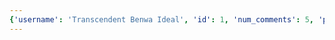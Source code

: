 ```yaml
---
{'username': 'Transcendent Benwa Ideal', 'id': 1, 'num_comments': 5, 'posts': [{'preview': {'filepath': 'thumbs/1b7f97f4c0f14ef8babf548526170938.jpg'}, 'id': 1}, {'preview': {'filepath': 'thumbs/01a325799bf043f5a1c3c68e255dc7ff.jpg'}, 'id': 9}, {'preview': {'filepath': 'thumbs/53aab65090be4a2c84d95cdb9eb3c23c.jpg'}, 'id': 10}, {'preview': {'filepath': 'thumbs/b92aa280f72541589cc278c72bf9bbb9.png'}, 'id': 11}, {'preview': {'filepath': 'thumbs/53934f4360e4464d93d526982ecb4e62.jpg'}, 'id': 12}, {'preview': {'filepath': 'thumbs/e815a40dfcbc40ba95363cdfe3700c3d.png'}, 'id': 13}, {'preview': {'filepath': 'thumbs/50af56f7c7304969a04796b2dacb9f91.jpg'}, 'id': 14}, {'preview': {'filepath': 'thumbs/75fc15f416d145c581f5b8c57971baa7.jpg'}, 'id': 15}, {'preview': {'filepath': 'thumbs/c94011bb91ed4de39ea83a50279408d4.jpg'}, 'id': 16}, {'preview': {'filepath': 'thumbs/4934510c1a8e4fccb5ead22113f6670f.gif'}, 'id': 27}, {'preview': {'filepath': 'thumbs/fef5abc714c44bf192b0c2f7253b540b.jpg'}, 'id': 28}, {'preview': {'filepath': 'thumbs/d30e804c42b740539bbc7019307548ee.jpg'}, 'id': 29}, {'preview': {'filepath': 'thumbs/5d05948f0e734efa9232ce9681bce629.png'}, 'id': 30}, {'preview': {'filepath': 'thumbs/5bc080e6069f4e73a79a822e2b6dbcf1.png'}, 'id': 31}, {'preview': {'filepath': 'thumbs/64f1f0fe897746e39b58c5474e4258fc.png'}, 'id': 32}, {'preview': {'filepath': 'thumbs/6e86906f463445dea21fb5f8300f0c57.jpg'}, 'id': 33}, {'preview': {'filepath': 'thumbs/83bac6afa531464e8a320fea3ef6456c.jpg'}, 'id': 34}, {'preview': {'filepath': 'thumbs/e8d4d3baf7bb403289dce0c0b47ba8b2.png'}, 'id': 35}, {'preview': {'filepath': 'thumbs/36d32ce04cbb4c8a9f44a9fa691900b8.png'}, 'id': 36}, {'preview': {'filepath': 'thumbs/9922ea4c641349bdb56fc61b2699095b.jpg'}, 'id': 37}, {'preview': {'filepath': 'thumbs/81d97bd05352440ba4988db7eae0fd6a.gif'}, 'id': 38}, {'preview': {'filepath': 'thumbs/fdcf97247453450c9bc34378bf846326.gif'}, 'id': 39}, {'preview': {'filepath': 'thumbs/1bcffd0f7175432181f85da34ea643a2.jpg'}, 'id': 40}, {'preview': {'filepath': 'thumbs/7054decfcfcc4db3a2c3ddd54200ad99.png'}, 'id': 41}, {'preview': {'filepath': 'thumbs/d81f961756f8463baf75f56d17e7ea93.jpg'}, 'id': 42}, {'preview': {'filepath': 'thumbs/7d8a604a8bb442c48044600c2643ff63.jpg'}, 'id': 43}, {'preview': {'filepath': 'thumbs/cec5916cf1064c0e82e340807733333a.jpg'}, 'id': 44}, {'preview': {'filepath': 'thumbs/490529afea904ddb94a3dcd233f00b1f.jpg'}, 'id': 45}, {'preview': {'filepath': 'thumbs/364828973db54bd29ba11f149c06ae2f.png'}, 'id': 46}, {'preview': {'filepath': 'thumbs/3bab4b090af945c0867eeb0d225416c6.gif'}, 'id': 64}, {'preview': {'filepath': 'thumbs/ffb4b0c85aae41b68aa15396a1c75ef5.jpg'}, 'id': 65}, {'preview': {'filepath': 'thumbs/daba49f01fd34c04a4fadd850c8fa602.gif'}, 'id': 66}, {'preview': {'filepath': 'thumbs/36033472a3344a41b1cd65443b86a211.jpg'}, 'id': 94}], 'likes': [{'preview': {'filepath': 'thumbs/5d05948f0e734efa9232ce9681bce629.png'}, 'id': 30}, {'preview': {'filepath': 'thumbs/57c9c952a64b4b6e96fbd4e7d2ae568a.png'}, 'id': 54}, {'preview': {'filepath': 'thumbs/81d97bd05352440ba4988db7eae0fd6a.gif'}, 'id': 38}, {'preview': {'filepath': 'thumbs/ffb4b0c85aae41b68aa15396a1c75ef5.jpg'}, 'id': 65}], 'comments': [{'content': "before my father died he left me a letter and said 'open this when you feel despair and if the world becomes too much as if goblins chanted 'are you dead yet eternally and i opened the ltter and this is what i found", 'id': 1, 'post': {'preview': {'filepath': 'thumbs/1b7f97f4c0f14ef8babf548526170938.jpg'}, 'id': 1}, 'user': {'username': 'Transcendent Benwa Ideal', 'id': 1}}, {'content': 'large', 'id': 3, 'post': {'preview': {'filepath': 'thumbs/eee5d7aa1d5b481bbfc6097fdc7a9c97.png'}, 'id': 6}, 'user': {'username': 'Transcendent Benwa Ideal', 'id': 1}}, {'content': 'haha', 'id': 6, 'post': {'preview': {'filepath': 'thumbs/81d97bd05352440ba4988db7eae0fd6a.gif'}, 'id': 38}, 'user': {'username': 'Transcendent Benwa Ideal', 'id': 1}}, {'content': 'i love this picture so much and not because i messed it up the first time', 'id': 7, 'post': {'preview': {'filepath': 'thumbs/81d97bd05352440ba4988db7eae0fd6a.gif'}, 'id': 38}, 'user': {'username': 'Transcendent Benwa Ideal', 'id': 1}}, {'content': 'kiss it', 'id': 9, 'post': {'preview': {'filepath': 'thumbs/36033472a3344a41b1cd65443b86a211.jpg'}, 'id': 94}, 'user': {'username': 'Transcendent Benwa Ideal', 'id': 1}}]}
---
```

    